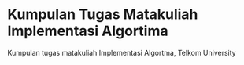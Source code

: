 # Kumpulan Tugas Matakuliah Implementasi Algortima

Kumpulan tugas matakuliah Implementasi Algortma, Telkom University